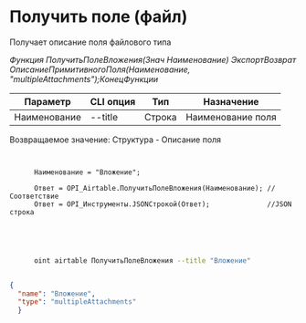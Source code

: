 ﻿---
sidebar_position: 5
---

# Получить поле (файл)
 Получает описание поля файлового типа


*Функция ПолучитьПолеВложения(Знач Наименование) ЭкспортВозврат ОписаниеПримитивногоПоля(Наименование, "multipleAttachments");КонецФункции*

  | Параметр | CLI опция | Тип | Назначение |
  |-|-|-|-|
  | Наименование | --title | Строка | Наименование поля |

  
  Возвращаемое значение:   Структура -  Описание поля

```bsl title="Пример кода"
	
      
      Наименование = "Вложение";
      
      Ответ = OPI_Airtable.ПолучитьПолеВложения(Наименование); //Соответствие
      Ответ = OPI_Инструменты.JSONСтрокой(Ответ);              //JSON строка
      
    
	
```

```sh title="Пример команды CLI"
    
      oint airtable ПолучитьПолеВложения --title "Вложение"


```


```json title="Результат"

{
  "name": "Вложение",
  "type": "multipleAttachments"
  }

```

